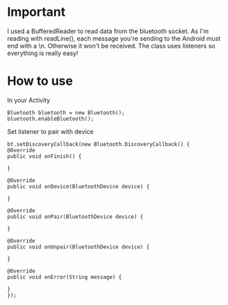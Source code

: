 # Important
I used a BufferedReader to read data from the bluetooth socket. As I'm reading with readLine(), each message you're sending to the Android must end with a \n. Otherwise it won't be received.
The class uses listeners so everything is really easy!

# How to use

In your Activity

	Bluetooth bluetooth = new Bluetooth();
	bluetooth.enableBluetooth();
	
Set listener to pair with device

	bt.setDiscoveryCallback(new Bluetooth.DiscoveryCallback() {
    @Override
    public void onFinish() {

    }

    @Override
    public void onDevice(BluetoothDevice device) {

    }

    @Override
    public void onPair(BluetoothDevice device) {

    }

    @Override
    public void onUnpair(BluetoothDevice device) {

    }

    @Override
    public void onError(String message) {

    }
	});
